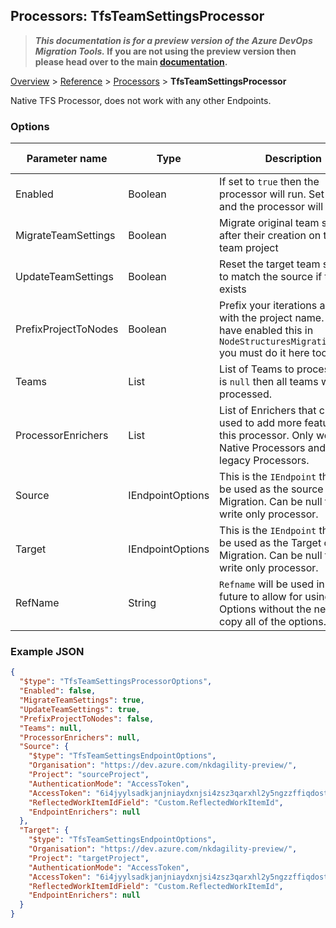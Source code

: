 ## Processors: TfsTeamSettingsProcessor

>**_This documentation is for a preview version of the Azure DevOps Migration Tools._ If you are not using the preview version then please head over to the main [documentation](https://nkdagility.github.io/azure-devops-migration-tools).**

[Overview](.././index.md) > [Reference](../index.md) > [Processors](./index.md) > **TfsTeamSettingsProcessor**

Native TFS Processor, does not work with any other Endpoints.

### Options

| Parameter name         | Type    | Description                              | Default Value                            |
|------------------------|---------|------------------------------------------|------------------------------------------|
| Enabled | Boolean | If set to `true` then the processor will run. Set to `false` and the processor will not run. | missng XML code comments |
| MigrateTeamSettings | Boolean | Migrate original team settings after their creation on target team project | false |
| UpdateTeamSettings | Boolean | Reset the target team settings to match the source if the team exists | false |
| PrefixProjectToNodes | Boolean | Prefix your iterations and areas with the project name. If you have enabled this in `NodeStructuresMigrationConfig` you must do it here too. | false |
| Teams | List | List of Teams to process. If this is `null` then all teams will be processed. | missng XML code comments |
| ProcessorEnrichers | List | List of Enrichers that can be used to add more features to this processor. Only works with Native Processors and not legacy Processors. | missng XML code comments |
| Source | IEndpointOptions | This is the `IEndpoint` that will be used as the source of the Migration. Can be null for a write only processor. | missng XML code comments |
| Target | IEndpointOptions | This is the `IEndpoint` that will be used as the Target of the Migration. Can be null for a write only processor. | missng XML code comments |
| RefName | String | `Refname` will be used in the future to allow for using named Options without the need to copy all of the options. | missng XML code comments |


### Example JSON

```JSON
{
  "$type": "TfsTeamSettingsProcessorOptions",
  "Enabled": false,
  "MigrateTeamSettings": true,
  "UpdateTeamSettings": true,
  "PrefixProjectToNodes": false,
  "Teams": null,
  "ProcessorEnrichers": null,
  "Source": {
    "$type": "TfsTeamSettingsEndpointOptions",
    "Organisation": "https://dev.azure.com/nkdagility-preview/",
    "Project": "sourceProject",
    "AuthenticationMode": "AccessToken",
    "AccessToken": "6i4jyylsadkjanjniaydxnjsi4zsz3qarxhl2y5ngzzffiqdostq",
    "ReflectedWorkItemIdField": "Custom.ReflectedWorkItemId",
    "EndpointEnrichers": null
  },
  "Target": {
    "$type": "TfsTeamSettingsEndpointOptions",
    "Organisation": "https://dev.azure.com/nkdagility-preview/",
    "Project": "targetProject",
    "AuthenticationMode": "AccessToken",
    "AccessToken": "6i4jyylsadkjanjniaydxnjsi4zsz3qarxhl2y5ngzzffiqdostq",
    "ReflectedWorkItemIdField": "Custom.ReflectedWorkItemId",
    "EndpointEnrichers": null
  }
}
```